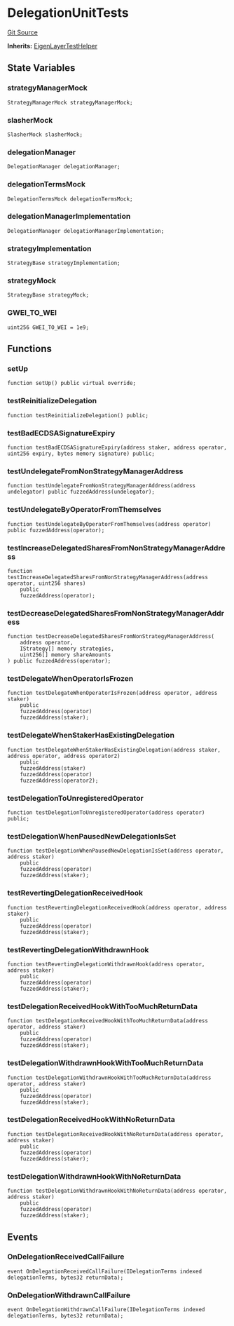 # DelegationUnitTests
[Git Source](https://github.com/Sabnock01/eigenlayer-contracts/blob/fa80db0202cf74fb2bae3ffc6aa6db988074a698/src/test/unit/DelegationUnit.t.sol)

**Inherits:**
[EigenLayerTestHelper](/docs/docgen/src/src/test/EigenLayerTestHelper.t.sol/contract.EigenLayerTestHelper.md)


## State Variables
### strategyManagerMock

```solidity
StrategyManagerMock strategyManagerMock;
```


### slasherMock

```solidity
SlasherMock slasherMock;
```


### delegationManager

```solidity
DelegationManager delegationManager;
```


### delegationTermsMock

```solidity
DelegationTermsMock delegationTermsMock;
```


### delegationManagerImplementation

```solidity
DelegationManager delegationManagerImplementation;
```


### strategyImplementation

```solidity
StrategyBase strategyImplementation;
```


### strategyMock

```solidity
StrategyBase strategyMock;
```


### GWEI_TO_WEI

```solidity
uint256 GWEI_TO_WEI = 1e9;
```


## Functions
### setUp


```solidity
function setUp() public virtual override;
```

### testReinitializeDelegation


```solidity
function testReinitializeDelegation() public;
```

### testBadECDSASignatureExpiry


```solidity
function testBadECDSASignatureExpiry(address staker, address operator, uint256 expiry, bytes memory signature) public;
```

### testUndelegateFromNonStrategyManagerAddress


```solidity
function testUndelegateFromNonStrategyManagerAddress(address undelegator) public fuzzedAddress(undelegator);
```

### testUndelegateByOperatorFromThemselves


```solidity
function testUndelegateByOperatorFromThemselves(address operator) public fuzzedAddress(operator);
```

### testIncreaseDelegatedSharesFromNonStrategyManagerAddress


```solidity
function testIncreaseDelegatedSharesFromNonStrategyManagerAddress(address operator, uint256 shares)
    public
    fuzzedAddress(operator);
```

### testDecreaseDelegatedSharesFromNonStrategyManagerAddress


```solidity
function testDecreaseDelegatedSharesFromNonStrategyManagerAddress(
    address operator,
    IStrategy[] memory strategies,
    uint256[] memory shareAmounts
) public fuzzedAddress(operator);
```

### testDelegateWhenOperatorIsFrozen


```solidity
function testDelegateWhenOperatorIsFrozen(address operator, address staker)
    public
    fuzzedAddress(operator)
    fuzzedAddress(staker);
```

### testDelegateWhenStakerHasExistingDelegation


```solidity
function testDelegateWhenStakerHasExistingDelegation(address staker, address operator, address operator2)
    public
    fuzzedAddress(staker)
    fuzzedAddress(operator)
    fuzzedAddress(operator2);
```

### testDelegationToUnregisteredOperator


```solidity
function testDelegationToUnregisteredOperator(address operator) public;
```

### testDelegationWhenPausedNewDelegationIsSet


```solidity
function testDelegationWhenPausedNewDelegationIsSet(address operator, address staker)
    public
    fuzzedAddress(operator)
    fuzzedAddress(staker);
```

### testRevertingDelegationReceivedHook


```solidity
function testRevertingDelegationReceivedHook(address operator, address staker)
    public
    fuzzedAddress(operator)
    fuzzedAddress(staker);
```

### testRevertingDelegationWithdrawnHook


```solidity
function testRevertingDelegationWithdrawnHook(address operator, address staker)
    public
    fuzzedAddress(operator)
    fuzzedAddress(staker);
```

### testDelegationReceivedHookWithTooMuchReturnData


```solidity
function testDelegationReceivedHookWithTooMuchReturnData(address operator, address staker)
    public
    fuzzedAddress(operator)
    fuzzedAddress(staker);
```

### testDelegationWithdrawnHookWithTooMuchReturnData


```solidity
function testDelegationWithdrawnHookWithTooMuchReturnData(address operator, address staker)
    public
    fuzzedAddress(operator)
    fuzzedAddress(staker);
```

### testDelegationReceivedHookWithNoReturnData


```solidity
function testDelegationReceivedHookWithNoReturnData(address operator, address staker)
    public
    fuzzedAddress(operator)
    fuzzedAddress(staker);
```

### testDelegationWithdrawnHookWithNoReturnData


```solidity
function testDelegationWithdrawnHookWithNoReturnData(address operator, address staker)
    public
    fuzzedAddress(operator)
    fuzzedAddress(staker);
```

## Events
### OnDelegationReceivedCallFailure

```solidity
event OnDelegationReceivedCallFailure(IDelegationTerms indexed delegationTerms, bytes32 returnData);
```

### OnDelegationWithdrawnCallFailure

```solidity
event OnDelegationWithdrawnCallFailure(IDelegationTerms indexed delegationTerms, bytes32 returnData);
```

